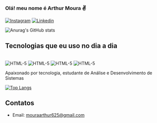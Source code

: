 

### Olá! meu nome é Arthur Moura ✌️
[![Instagram](https://img.shields.io/badge/Instagram-E4405F?style=for-the-badge&logo=instagram&logoColor=white
)](https://www.instagram.com/mouras_arthur/)
[![Linkedin](https://img.shields.io/badge/LinkedIn-0077B5?style=for-the-badge&logo=linkedin&logoColor=white)](www.linkedin.com/in/arthurmoura233
)

![Anurag's GitHub stats](https://github-readme-stats.vercel.app/api?username=Arthurss123&theme=dark&show_icons=true)

## Tecnologias que eu uso no dia a dia

<div style="Display: inline-block"><br/>
    <img align="center" alt="HTML-5" src="https://img.shields.io/badge/HTML5-E34F26?style=for-the-badge&logo=html5&logoColor=white"/>
    <img align="center" alt="HTML-5" src="https://img.shields.io/badge/CSS3-1572B6?style=for-the-badge&logo=css3&logoColor=white"/>
    <img align="center" alt="HTML-5" src="https://img.shields.io/badge/JavaScript-323330?style=for-the-badge&logo=javascript&logoColor=F7DF1E"/>
    <img align="center" alt="HTML-5" src="https://img.shields.io/badge/React-20232A?style=for-the-badge&logo=react&logoColor=61DAFB"/>
</div><br>

Apaixonado por tecnologia, estudante de Análise e Desenvolvimento de Sistemas

[![Top Langs](https://github-readme-stats.vercel.app/api/top-langs/?username=Arthurss123&layout=compact)](https://github.com/anuraghazra/github-readme-stats)

## Contatos

 - Email: mouraarthur625@gmail.com
